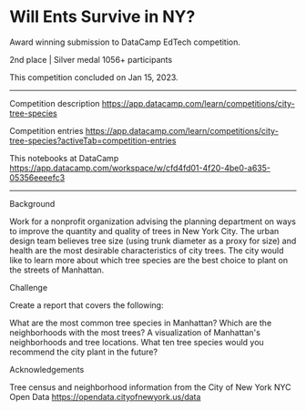 # Will Ents Survive in NY? 

Award winning submission to DataCamp EdTech competition. 

2nd place | Silver medal 
1056+ participants

This competition concluded on Jan 15, 2023.


******************************************************************************************

Competition description 
https://app.datacamp.com/learn/competitions/city-tree-species

Competition entries
https://app.datacamp.com/learn/competitions/city-tree-species?activeTab=competition-entries

This notebooks at DataCamp
https://app.datacamp.com/workspace/w/cfd4fd01-4f20-4be0-a635-05356eeeefc3

******************************************************************************************

Background

Work for a nonprofit organization advising the planning department on ways to improve the quantity and quality of trees in New York City. The urban design team believes tree size (using trunk diameter as a proxy for size) and health are the most desirable characteristics of city trees. The city would like to learn more about which tree species are the best choice to plant on the streets of Manhattan.

Challenge

Create a report that covers the following:

What are the most common tree species in Manhattan?
Which are the neighborhoods with the most trees?
A visualization of Manhattan's neighborhoods and tree locations.
What ten tree species would you recommend the city plant in the future?

Acknowledgements

Tree census and neighborhood information from the City of New York NYC Open Data https://opendata.cityofnewyork.us/data
